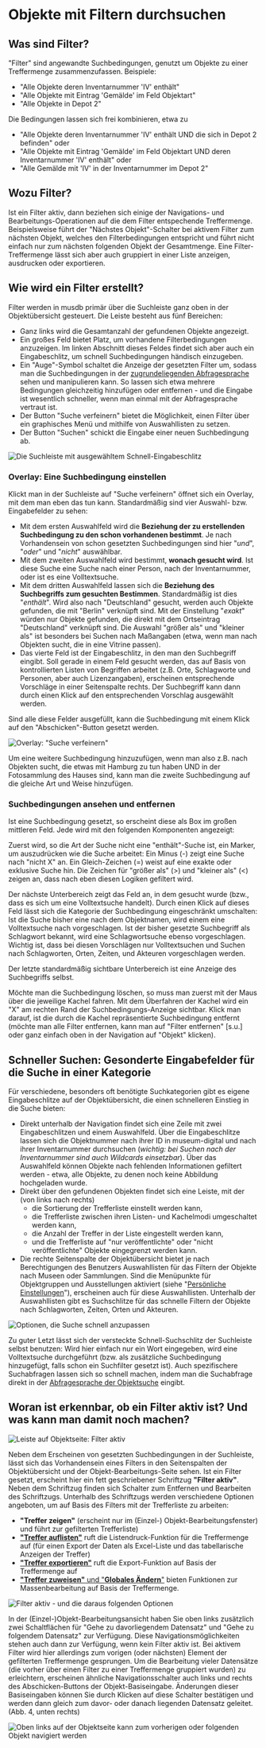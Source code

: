 Objekte mit Filtern durchsuchen
====================

Was sind Filter?
----------------

"Filter" sind angewandte Suchbedingungen, genutzt um Objekte zu einer
Treffermenge zusammenzufassen. Beispiele:

- "Alle Objekte deren Inventarnummer 'IV' enthält"
- "Alle Objekte mit Eintrag 'Gemälde' im Feld Objektart"
- "Alle Objekte in Depot 2"

Die Bedingungen lassen sich frei kombinieren, etwa zu

- "Alle Objekte deren Inventarnummer 'IV' enthält UND die sich in Depot 2 befinden" oder
- "Alle Objekte mit Eintrag 'Gemälde' im Feld Objektart UND deren Inventarnummer 'IV' enthält" oder
- "Alle Gemälde mit 'IV' in der Inventarnummer im Depot 2"

Wozu Filter?
------------

Ist ein Filter aktiv, dann beziehen sich einige der Navigations- und
Bearbeitungs-Operationen auf die dem Filter entspechende Treffermenge.
Beispielsweise führt der "Nächstes Objekt"-Schalter bei aktivem Filter
zum nächsten Objekt, welches den Filterbedingungen entspricht und führt
nicht einfach nur zum nächsten folgenden Objekt der Gesamtmenge. Eine
Filter-Treffermenge lässt sich aber auch gruppiert in einer Liste
anzeigen, ausdrucken oder exportieren.

Wie wird ein Filter erstellt?
-----------------------------

Filter werden in musdb primär über die Suchleiste ganz oben in der Objektübersicht gesteuert. Die Leiste besteht aus fünf Bereichen:

- Ganz links wird die Gesamtanzahl der gefundenen Objekte angezeigt.
- Ein großes Feld bietet Platz, um vorhandene Filterbedingungen anzuzeigen. Im linken Abschnitt dieses Feldes findet sich aber auch ein Eingabeschlitz, um schnell Suchbedingungen händisch einzugeben.
- Ein "Auge"-Symbol schaltet die Anzeige der gesetzten Filter um, sodass man die Suchbedingungen in der [zugrundeliegenden Abfragesprache](./Abfragesprache.md) sehen und manipulieren kann. So lassen sich etwa mehrere Bedingungen gleichzeitig hinzufügen oder entfernen - und die Eingabe ist wesentlich schneller, wenn man einmal mit der Abfragesprache vertraut ist.
- Der Button "Suche verfeinern" bietet die Möglichkeit, einen Filter über ein graphisches Menü und mithilfe von Auswahllisten zu setzen.
- Der Button "Suchen" schickt die Eingabe einer neuen Suchbedingung ab.

![Die Suchleiste mit ausgewähltem Schnell-Eingabeschlitz](../../assets/musdb/objects-list/Objektsuche-Suchleiste.jpg)

### Overlay: Eine Suchbedingung einstellen

Klickt man in der Suchleiste auf "Suche verfeinern" öffnet sich ein Overlay, mit dem man eben das tun kann. Standardmäßig sind vier Auswahl- bzw. Eingabefelder zu sehen:

- Mit dem ersten Auswahlfeld wird die **Beziehung der zu erstellenden Suchbedingung zu den schon vorhandenen bestimmt**. Je nach Vorhandensein von schon gesetzten Suchbedingungen sind hier "_und_", "_oder_" und "_nicht_" auswählbar.
- Mit dem zweiten Auswahlfeld wird bestimmt, **wonach gesucht wird**. Ist diese Suche eine Suche nach einer Person, nach der Inventarnummer, oder ist es eine Volltextsuche.
- Mit dem dritten Auswahlfeld lassen sich die **Beziehung des Suchbegriffs zum gesuchten Bestimmen**. Standardmäßig ist dies "_enthält_". Wird also nach "Deutschland" gesucht, werden auch Objekte gefunden, die mit "Berlin" verknüpft sind. Mit der Einstellung "_exakt_" würden nur Objekte gefunden, die direkt mit dem Ortseintrag "Deutschland" verknüpft sind. Die Auswahl "größer als" und "kleiner als" ist besonders bei Suchen nach Maßangaben (etwa, wenn man nach Objekten sucht, die in eine Vitrine passen).
- Das vierte Feld ist der Eingabeschlitz, in den man den Suchbegriff eingibt. Soll gerade in einem Feld gesucht werden, das auf Basis von kontrollierten Listen von Begriffen arbeitet (z.B. Orte, Schlagworte und Personen, aber auch Lizenzangaben), erscheinen entsprechende Vorschläge in einer Seitenspalte rechts. Der Suchbegriff kann dann durch einen Klick auf den entsprechenden Vorschlag ausgewählt werden.

Sind alle diese Felder ausgefüllt, kann die Suchbedingung mit einem Klick auf den "Abschicken"-Button gesetzt werden.

![Overlay: "Suche verfeinern"](../../assets/musdb/objects-list/Objektsuche-verfeinern-Overlay.jpg)

Um eine weitere Suchbedingung hinzuzufügen, wenn man also z.B. nach Objekten sucht, die etwas mit Hamburg zu tun haben UND in der Fotosammlung des Hauses sind, kann man die zweite Suchbedingung auf die gleiche Art und Weise hinzufügen.

### Suchbedingungen ansehen und entfernen

Ist eine Suchbedingung gesetzt, so erscheint diese als Box im großen mittleren Feld. Jede wird mit den folgenden Komponenten angezeigt:

Zuerst wird, so die Art der Suche nicht eine "enthält"-Suche ist, ein Marker, um auszudrücken wie die Suche arbeitet: Ein Minus (-) zeigt eine Suche nach "nicht X" an. Ein Gleich-Zeichen (=) weist auf eine exakte oder exklusive Suche hin. Die Zeichen für "größer als" (>) und "kleiner als" (<) zeigen an, dass nach eben diesen Logiken gefiltert wird.

Der nächste Unterbereich zeigt das Feld an, in dem gesucht wurde (bzw., dass es sich um eine Volltextsuche handelt). Durch einen Klick auf dieses Feld lässt sich die Kategorie der Suchbedingung eingeschränkt umschalten: Ist die Suche bisher eine nach dem Objektnamen, wird einem eine Volltextsuche nach vorgeschlagen. Ist der bisher gesetzte Suchbegriff als Schlagwort bekannt, wird eine Schlagwortsuche ebenso vorgeschlagen. Wichtig ist, dass bei diesen Vorschlägen nur Volltextsuchen und Suchen nach Schlagworten, Orten, Zeiten, und Akteuren vorgeschlagen werden.

Der letzte standardmäßig sichtbare Unterbereich ist eine Anzeige des Suchbegriffs selbst.

Möchte man die Suchbedingung löschen, so muss man zuerst mit der Maus über die jeweilige Kachel fahren. Mit dem Überfahren der Kachel wird ein "X" am rechten Rand der Suchbedingungs-Anzeige sichtbar. Klick man darauf, ist die durch die Kachel repräsentierte Suchbedingung entfernt (möchte man alle Filter entfernen, kann man auf "Filter entfernen" [s.u.] oder ganz einfach oben in der Navigation auf "Objekt" klicken).

Schneller Suchen: Gesonderte Eingabefelder für die Suche in einer Kategorie
---------------------------------------------------------------------------

Für verschiedene, besonders oft benötigte Suchkategorien gibt es eigene Eingabeschlitze auf der Objektübersicht, die einen schnelleren Einstieg in die Suche bieten:

- Direkt unterhalb der Navigation findet sich eine Zeile mit zwei Eingabeschlitzen und einem Auswahlfeld. Über die Eingabeschlitze lassen sich die Objektnummer nach ihrer ID in museum-digital und nach ihrer Inventarnummer durchsuchen (_wichtig: bei Suchen nach der Inventarnummer sind auch Wildcards einsetzbar_). Über das Auswahlfeld können Objekte nach fehlenden Informationen gefiltert werden - etwa, alle Objekte, zu denen noch keine Abbildung hochgeladen wurde.
- Direkt über den gefundenen Objekten findet sich eine Leiste, mit der (von links nach rechts)
  - die Sortierung der Trefferliste einstellt werden kann,
  - die Trefferliste zwischen ihren Listen- und Kachelmodi umgeschaltet werden kann,
  - die Anzahl der Treffer in der Liste eingestellt werden kann,
  - und die Trefferliste auf "nur veröffentlichte" oder "nicht veröffentlichte" Objekte eingegrenzt werden kann.
- Die rechte Seitenspalte der Objektübersicht bietet je nach Berechtigungen des Benutzers Auswahllisten für das Filtern der Objekte nach Museen oder Sammlungen. Sind die Menüpunkte für Objektgruppen und Ausstellungen aktiviert (siehe "[Persönliche Einstellungen](../Benutzerkonto/Einstellungen.md#menüpunkte)"), erscheinen auch für diese Auswahllisten. Unterhalb der Auswahllisten gibt es Suchschlitze für das schnelle Filtern der Objekte nach Schlagworten, Zeiten, Orten und Akteuren.

![Optionen, die Suche schnell anzupassen](../../assets/musdb/objects-list/Objektsuche-schnell-anpassen.jpg)

Zu guter Letzt lässt sich der versteckte Schnell-Suchschlitz der Suchleiste selbst benutzen: Wird hier einfach nur ein Wort eingegeben, wird eine Volltextsuche durchgeführt (bzw. als zusätzliche Suchbedingung hinzugefügt, falls schon ein Suchfilter gesetzt ist). Auch spezifischere Suchabfragen lassen sich so schnell machen, indem man die Suchabfrage direkt in der [Abfragesprache der Objektsuche](Abfragesprache.md) eingibt.

Woran ist erkennbar, ob ein Filter aktiv ist? Und was kann man damit noch machen?
---------------------------------------------------------------------------------

![Leiste auf Objektseite: Filter aktiv](../../assets/musdb/objects-list/filter_aktiv.png)

Neben dem Erscheinen von gesetzten Suchbedingungen in der Suchleiste, lässt sich das Vorhandensein
eines Filters in den Seitenspalten der Objektübersicht und der Objekt-Bearbeitungs-Seite sehen. Ist ein
Filter gesetzt, erscheint hier ein fett geschriebener Schriftzug **"Filter aktiv"**. Neben dem Schriftzug
finden sich Schalter zum Entfernen und Bearbeiten des Schriftzugs. Unterhalb des Schriftzugs werden
verschiedene Optionen angeboten, um auf Basis des Filters mit der Trefferliste zu arbeiten:

- **"Treffer zeigen"** (erscheint nur im (Einzel-) Objekt-Bearbeitungsfenster)  und führt zur gefilterten Trefferliste)
- [**"Treffer auflisten"**](./Listendruck.md) ruft die Listendruck-Funktion für die Treffermenge auf (für einen Export der Daten als Excel-Liste und das tabellarische Anzeigen der Treffer)
- [**"Treffer exportieren"**](./Export.md) ruft die Export-Funktion auf Basis der Treffermenge auf
- [**"Treffer zuweisen"** und "**Globales Ändern**"](./Batch/) bieten Funktionen zur Massenbearbeitung auf Basis der Treffermenge.

![Filter aktiv - und die daraus folgenden Optionen](../../assets/musdb/objects-list/Objektsuche-filter-aktiv.jpg)

In der (Einzel-)Objekt-Bearbeitungsansicht haben Sie oben links zusätzlich
zwei Schaltflächen für "Gehe zu davorliegendem
Datensatz" und "Gehe zu folgendem Datensatz" zur Verfügung. Diese
Navigationsmöglichkeiten stehen auch dann zur Verfügung, wenn kein
Filter aktiv ist. Bei aktivem Filter wird hier allerdings zum vorigen
(oder nächsten) Element der gefilterten Treffermenge gesprungen. Um die Bearbeitung
vieler Datensätze (die vorher über einen Filter zu einer Treffermenge
gruppiert wurden) zu erleichtern, erscheinen ähnliche
Navigationsschalter auch links und rechts des Abschicken-Buttons der
Objekt-Basiseingabe. Änderungen dieser Basiseingaben können Sie durch
Klicken auf diese Schalter bestätigen und werden dann gleich zum davor-
oder danach liegenden Datensatz geleitet. (Abb. 4, unten rechts)

![Oben links auf der Objektseite kann zum vorherigen oder folgenden Objekt navigiert werden](../../assets/musdb/objects-list/Objekt-bearbeiten-vor-zurueck.jpg)
